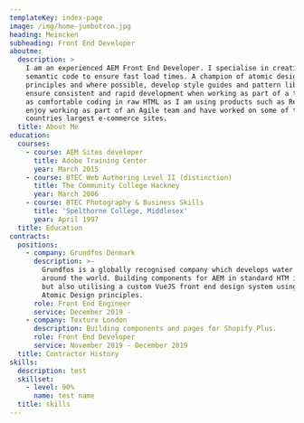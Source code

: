 ```yaml
---
templateKey: index-page
image: /img/home-jumbotron.jpg
heading: Meincken
subheading: Front End Developer
aboutme:
  description: >
    I am an experienced AEM Front End Developer. I specialise in creating clean
    semantic code to ensure fast load times. A champion of atomic design
    principles and where possible, develop style guides and pattern libraries to
    ensure consistent and rapid development when working as part of a team. I am
    as comfortable coding in raw HTML as I am using products such as React. I
    enjoy working as part of an Agile team and have worked on some of the
    countries largest e-commerce sites.
  title: About Me
education:
  courses:
    - course: AEM Sites developer
      title: Adobe Training Center
      year: March 2015
    - course: BTEC Web Authoring Level II (distinction)
      title: The Community College Hackney
      year: March 2006
    - course: BTEC Photography & Business Skills
      title: 'Spelthorne College, Middlesex'
      year: April 1997
  title: Education
contracts:
  positions:
    - company: Grundfos Denmark
      description: >-
        Grundfos is a globally recognised company which develops water solutions
        around the world. Building components for AEM in standard HTM in Sightly
        but also utilising a custom VueJS front end design system using BEM
        Atomic Design principles.
      role: Front End Engineer
      service: December 2019 -
    - company: Texture London
      description: Building components and pages for Shopify Plus.
      role: Front End Developer
      service: November 2019 - December 2019
  title: Contractor History
skills:
  description: test
  skillset:
    - level: 90%
      name: test name
  title: skills
---
```


